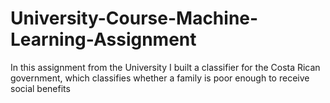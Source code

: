 # University-Course-Machine-Learning-Assignment
In this assignment from the University I built a classifier for the Costa Rican government, which classifies whether a family is poor enough to receive social benefits
